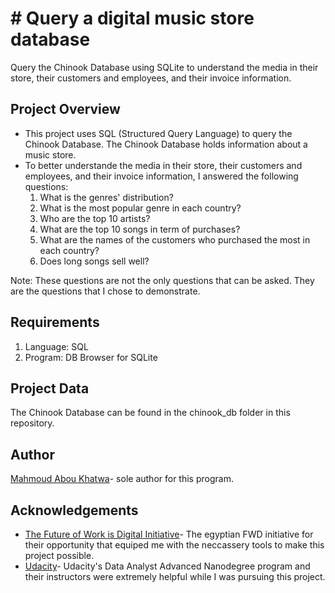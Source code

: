 # # Query a digital music store database
Query the Chinook Database using SQLite to understand the media in their store, their customers and employees, and their invoice information.

## Project Overview
- This project uses SQL (Structured Query Language) to query the Chinook Database. The Chinook Database holds information about a music store.
- To better understande the media in their store, their customers and employees, and their invoice information, I answered the following questions:
  1. What is the genres' distribution?
  2. What is the most popular genre in each country?
  3. Who are the top 10 artists?
  4. What are the top 10 songs in term of purchases?
  5. What are the names of the customers who purchased the most in each country?
  6. Does long songs sell well?

Note: These questions are not the only questions that can be asked. They are the questions that I chose to demonstrate.

## Requirements
  1. Language: SQL
  2. Program: DB Browser for SQLite

## Project Data
The Chinook Database can be found in the chinook_db folder in this repository.

## Author
[Mahmoud Abou Khatwa](https://github.com/MKhatwa)- sole author for this program.

## Acknowledgements

- [The Future of Work is Digital Initiative](https://egfwd.com/)- The egyptian FWD initiative for their opportunity that equiped me with the neccassery tools to make this project possible.
- [Udacity](https://www.udacity.com/)- Udacity's Data Analyst Advanced Nanodegree program and their instructors were extremely helpful while I was pursuing this project.
